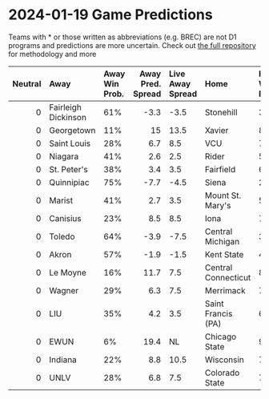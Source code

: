 # 2024-01-19 Game Predictions
Teams with * or those written as abbreviations (e.g. BREC) are not D1 programs and predictions are more uncertain. Check out [the full repository](https://github.com/grdavis/college-basketball-elo) for methodology and more

|   Neutral | Away                | Away Win Prob.   |   Away Pred. Spread | Live Away Spread   | Home                | Home Win Prob.   |   Home Pred. Spread |
|----------:|:--------------------|:-----------------|--------------------:|:-------------------|:--------------------|:-----------------|--------------------:|
|         0 | Fairleigh Dickinson | 61%              |                -3.3 | -3.5               | Stonehill           | 39%              |                 3.3 |
|         0 | Georgetown          | 11%              |                15   | 13.5               | Xavier              | 89%              |               -15   |
|         0 | Saint Louis         | 28%              |                 6.7 | 8.5                | VCU                 | 72%              |                -6.7 |
|         0 | Niagara             | 41%              |                 2.6 | 2.5                | Rider               | 59%              |                -2.6 |
|         0 | St. Peter's         | 38%              |                 3.4 | 3.5                | Fairfield           | 62%              |                -3.4 |
|         0 | Quinnipiac          | 75%              |                -7.7 | -4.5               | Siena               | 25%              |                 7.7 |
|         0 | Marist              | 41%              |                 2.7 | 3.5                | Mount St. Mary's    | 59%              |                -2.7 |
|         0 | Canisius            | 23%              |                 8.5 | 8.5                | Iona                | 77%              |                -8.5 |
|         0 | Toledo              | 64%              |                -3.9 | -7.5               | Central Michigan    | 36%              |                 3.9 |
|         0 | Akron               | 57%              |                -1.9 | -1.5               | Kent State          | 43%              |                 1.9 |
|         0 | Le Moyne            | 16%              |                11.7 | 7.5                | Central Connecticut | 84%              |               -11.7 |
|         0 | Wagner              | 29%              |                 6.3 | 7.5                | Merrimack           | 71%              |                -6.3 |
|         0 | LIU                 | 35%              |                 4.2 | 3.5                | Saint Francis (PA)  | 65%              |                -4.2 |
|         0 | EWUN                | 6%               |                19.4 | NL                 | Chicago State       | 94%              |               -19.4 |
|         0 | Indiana             | 22%              |                 8.8 | 10.5               | Wisconsin           | 78%              |                -8.8 |
|         0 | UNLV                | 28%              |                 6.8 | 7.5                | Colorado State      | 72%              |                -6.8 |